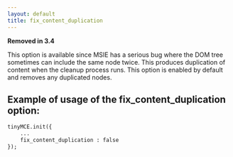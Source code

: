 ```yaml
---
layout: default
title: fix_content_duplication
---
```


**Removed in 3.4**

This option is available since MSIE has a serious bug where the DOM tree sometimes can include the same node twice. This produces duplication of content when the cleanup process runs. This option is enabled by default and removes any duplicated nodes.

## Example of usage of the fix_content_duplication option:

```html
tinyMCE.init({
	...
	fix_content_duplication : false
});
```